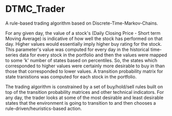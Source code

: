 # DTMC_Trader

A rule-based trading algorithm based on Discrete-Time-Markov-Chains. 

For any given day, the value of a stock's (Daily Closing Price - Short term Moving Average) is indicative of how well the stock has performed on that day. Higher values would essentially imply higher buy rating for the stock. This parameter's value was computed for every day in the historical time-series data for every stock in the portfolio and then the values were mapped to some 'k' number of states based on percentiles. So, the states which corresponded to higher values were certainly more desirable to buy in than those that corresponded to lower values. A transition probability matrix for state tranistions was computed for each stock in the portfolio.

The trading algorithm is constrained by a set of buy/hold/sell rules built on top of the transition probability matrices and other technical indicators. For any day, the trader looks at some of the most desirable and least desirable states that the environment is going to transition to and then chooses a rule-driven/heuristics-based action.
